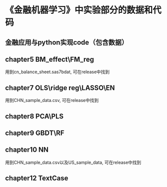 # 《金融机器学习》中实验部分的数据和代码
## 金融应用与python实现code（包含数据）  
## chapter5 BM_effect\FM_reg    
用到cn_balance_sheet.sas7bdat, 可在release中找到 
## chapter7 OLS\ridge reg\LASSO\EN  
用到CHN_sample_data.csv, 可在release中找到 
## chapter8 PCA\PLS  
## chapter9 GBDT\RF  
## chapter10 NN  
用到CHN_sample_data.csv以及US_sample_data, 可在release中找到 
## chapter12 TextCase
